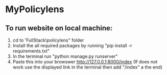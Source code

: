 # MyPolicylens

## To run website on local machine:
1. cd to 'FullStack\policylens" folder
2. Install the all required packages by running "pip install -r requirements.txt"
3. In the terminal run "python manage.py runserver"
4. Paste this into your browswer http://127.0.0.1:8000/index 
(If does not work use the displayed link in the terminal then add "/index" a the end)
